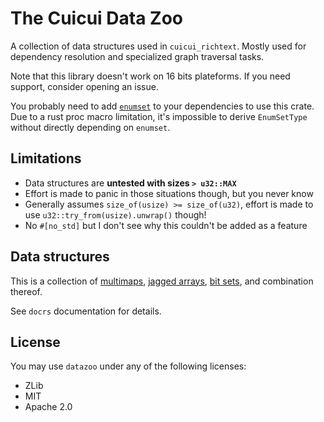 # The Cuicui Data Zoo

A collection of data structures used in `cuicui_richtext`.
Mostly used for dependency resolution and specialized graph traversal tasks.

Note that this library doesn't work on 16 bits plateforms.
If you need support, consider opening an issue.

You probably need to add [`enumset`] to your dependencies to use this crate.
Due to a rust proc macro limitation, it's impossible to derive `EnumSetType`
without directly depending on `enumset`.

## Limitations

- Data structures are **untested with sizes `> u32::MAX`**
- Effort is made to panic in those situations though, but you never know
- Generally assumes `size_of(usize) >= size_of(u32)`, effort is made to use
  `u32::try_from(usize).unwrap()` though!
- No `#[no_std]` but I don't see why this couldn't be added as a feature

## Data structures

This is a collection of [multimaps], [jagged arrays], [bit sets],
and combination thereof.

See `docrs` documentation for details.

## License

You may use `datazoo` under any of the following licenses:

- ZLib
- MIT
- Apache 2.0

[`enumset`]: https://lib.rs/crates/enumset
[multimaps]: https://en.wikipedia.org/wiki/Multimap
[jagged arrays]: https://en.wikipedia.org/wiki/Jagged_array
[bit sets]: https://en.wikipedia.org/wiki/Bit_array
